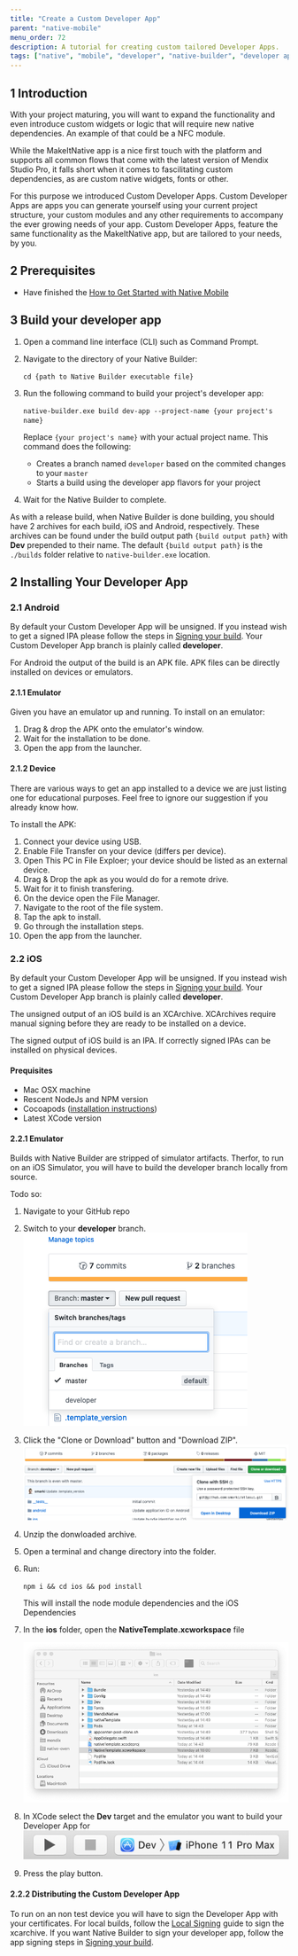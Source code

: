 ```yaml
---
title: "Create a Custom Developer App"
parent: "native-mobile"
menu_order: 72
description: A tutorial for creating custom tailored Developer Apps.
tags: ["native", "mobile", "developer", "native-builder", "developer app", "make it native"]
---
```


## 1 Introduction

With your project maturing, you will want to expand the functionality and even introduce custom widgets or logic that will require new native dependencies. An example of that could be a NFC module. 

While the MakeItNative app is a nice first touch with the platform and supports all common flows that come with the latest version of Mendix Studio Pro, it falls short when it comes to fascilitating custom dependencies, as are custom native widgets, fonts or other.

For this purpose we introduced Custom Developer Apps. Custom Developer Apps are apps you can generate yourself using your current project structure, your custom modules and any other requirements to accompany the ever growing needs of your app. Custom Developer Apps, feature the same functionality as the MakeItNative app, but are tailored to your needs, by you.

## 2 Prerequisites

- Have finished the [How to Get Started with Native Mobile](/howto/mobile/getting-started-with-native-mobile)

## 3 Build your developer app

1. Open a command line interface (CLI) such as Command Prompt.
2. Navigate to the directory of your Native Builder:

   `cd {path to Native Builder executable file}`

3. Run the following command to build your project's developer app:

   `native-builder.exe build dev-app --project-name {your project's name}`

   Replace `{your project's name}` with your actual project name.
   This command does the following:

   - Creates a branch named `developer` based on the commited changes to your `master`
   - Starts a build using the developer app flavors for your project

4. Wait for the Native Builder to complete.

As with a release build, when Native Builder is done building, you should have 2 archives for each build, iOS and Android, respectively. These archives can be found under the build output path `{build output path}` with **Dev** prepended to their name. The default `{build output path}` is the `./builds` folder relative to `native-builder.exe` location.

## 2 Installing Your Developer App

### 2.1 Android

By default your Custom Developer App will be unsigned. If you instead wish to get a signed IPA please follow the steps in [Signing your build](deploying-native-app.md#signing-a-build). Your Custom Developer App branch is plainly called **developer**.

For Android the output of the build is an APK file. APK files can be directly installed on devices or emulators.

#### 2.1.1 Emulator

Given you have an emulator up and running.
To install on an emulator:

1. Drag & drop the APK onto the emulator's window.
2. Wait for the installation to be done.
3. Open the app from the launcher.

#### 2.1.2 Device

There are various ways to get an app installed to a device we are just listing one for educational purposes. Feel free to ignore our suggestion if you already know how.

To install the APK:

1. Connect your device using USB.
2. Enable File Transfer on your device (differs per device).
3. Open This PC in File Exploer; your device should be listed as an external device.
4. Drag & Drop the apk as you would do for a remote drive.
5. Wait for it to finish transfering.
6. On the device open the File Manager.
7. Navigate to the root of the file system.
8. Tap the apk to install.
9. Go through the installation steps.
10. Open the app from the launcher.

### 2.2 iOS

By default your Custom Developer App will be unsigned. If you instead wish to get a signed IPA please follow the steps in [Signing your build](deploying-native-app.md#signing-a-build). Your Custom Developer App branch is plainly called **developer**.

The unsigned output of an iOS build is an XCArchive. XCArchives require manual signing before they are ready to be installed on a device.

The signed output of iOS build is an IPA. If correctly signed IPAs can be installed on physical devices.

#### Prequisites

- Mac OSX machine
- Rescent NodeJs and NPM version
- Cocoapods ([installation instructions](https://cocoapods.org/#install))
- Latest XCode version


#### 2.2.1 Emulator

Builds with Native Builder are stripped of simulator artifacts.
Therfor, to run on an iOS Simulator, you will have to build the developer branch locally from source.

Todo so:

1. Navigate to your GitHub repo
2. Switch to your **developer** branch.
    ![Switch branch on Github](attachments/how-to-devapps/github-branch-switching.png)
3. Click the "Clone or Download" button and "Download ZIP".
   ![Download repository](attachments/how-to-devapps/github-download-branch.png)
4. Unzip the donwloaded archive.
5. Open a terminal and change directory into the folder.
6. Run:

   `npm i && cd ios && pod install`

   This will install the node module dependencies and the iOS Dependencies
7. In the **ios** folder, open the **NativeTemplate.xcworkspace** file

   ![iOS folder structure](attachments/how-to-devapps/ios-folder.png)

8. In XCode select the **Dev** target and the emulator you want to build your Developer App for
    ![Dev target selection](attachments/how-to-devapps/xcode-target-selection.png)
9. Press the play button.

#### 2.2.2 Distributing the Custom Developer App

To run on an non test device you will have to sign the Developer App with your certificates.
For local builds, follow the [Local Signing](deploying-native-app.md#ios-local-signing) guide to sign the xcarchive. If you want Native Builder to sign your developer app, follow the app signing steps in [Signing your build](deploying-native-app.md#signing-a-build).